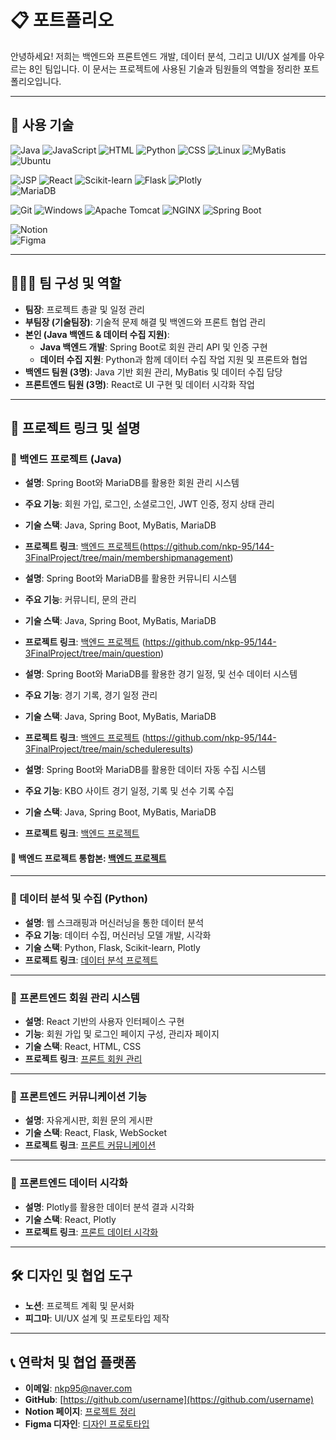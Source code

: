 # 📋 포트폴리오

안녕하세요! 저희는 백엔드와 프론트엔드 개발, 데이터 분석, 그리고 UI/UX 설계를 아우르는 8인 팀입니다. 
이 문서는 프로젝트에 사용된 기술과 팀원들의 역할을 정리한 포트폴리오입니다.

---

## 🔧 사용 기술

![Java](https://img.shields.io/badge/Java-007396?style=flat-square&logo=java&logoColor=white)  ![JavaScript](https://img.shields.io/badge/JavaScript-F7DF1E?style=flat-square&logo=javascript&logoColor=black)  ![HTML](https://img.shields.io/badge/HTML5-E34F26?style=flat-square&logo=html5&logoColor=white)  ![Python](https://img.shields.io/badge/Python-3776AB?style=flat-square&logo=python&logoColor=white)  ![CSS](https://img.shields.io/badge/CSS3-1572B6?style=flat-square&logo=css3&logoColor=white) ![Linux](https://img.shields.io/badge/Linux-FCC624?style=flat-square&logo=linux&logoColor=black)  ![MyBatis](https://img.shields.io/badge/MyBatis-B7178C?style=flat-square&logo=MyBatis&logoColor=white)  ![Ubuntu](https://img.shields.io/badge/Ubuntu-E95420?style=flat-square&logo=ubuntu&logoColor=white)  
 
![JSP](https://img.shields.io/badge/JSP-323330?style=flat-square&logo=java&logoColor=white)  ![React](https://img.shields.io/badge/React-61DAFB?style=flat-square&logo=react&logoColor=black)  ![Scikit-learn](https://img.shields.io/badge/scikit--learn-F7931E?style=flat-square&logo=scikit-learn&logoColor=black)  ![Flask](https://img.shields.io/badge/Flask-000000?style=flat-square&logo=flask&logoColor=white) ![Plotly](https://img.shields.io/badge/Plotly-3F4F75?style=flat-square&logo=plotly&logoColor=white)  
![MariaDB](https://img.shields.io/badge/MariaDB-003545?style=flat-square&logo=mariadb&logoColor=white)  

![Git](https://img.shields.io/badge/Git-F05032?style=flat-square&logo=git&logoColor=white)  ![Windows](https://img.shields.io/badge/Windows_10-0078D6?style=flat-square&logo=windows&logoColor=white)  ![Apache Tomcat](https://img.shields.io/badge/Apache_Tomcat-F8DC75?style=flat-square&logo=apache-tomcat&logoColor=black)  ![NGINX](https://img.shields.io/badge/NGINX-009639?style=flat-square&logo=nginx&logoColor=white)  ![Spring Boot](https://img.shields.io/badge/Spring_Boot-6DB33F?style=flat-square&logo=spring-boot&logoColor=white)  

![Notion](https://img.shields.io/badge/Notion-000000?style=flat-square&logo=notion&logoColor=white)  
![Figma](https://img.shields.io/badge/Figma-F24E1E?style=flat-square&logo=figma&logoColor=white)  

---

## 🧑‍🤝‍🧑 팀 구성 및 역할

- **팀장**: 프로젝트 총괄 및 일정 관리  
- **부팀장 (기술팀장)**: 기술적 문제 해결 및 백엔드와 프론트 협업 관리  
- **본인 (Java 백엔드 & 데이터 수집 지원)**:  
  - **Java 백엔드 개발**: Spring Boot로 회원 관리 API 및 인증 구현  
  - **데이터 수집 지원**: Python과 함께 데이터 수집 작업 지원 및 프론트와 협업  
- **백엔드 팀원 (3명)**: Java 기반 회원 관리, MyBatis 및 데이터 수집 담당  
- **프론트엔드 팀원 (3명)**: React로 UI 구현 및 데이터 시각화 작업  

---

## 💼 프로젝트 링크 및 설명

### 📌 백엔드 프로젝트 (Java)
- **설명**: Spring Boot와 MariaDB를 활용한 회원 관리 시스템  
- **주요 기능**: 회원 가입, 로그인, 소셜로그인, JWT 인증, 정지 상태 관리  
- **기술 스택**: Java, Spring Boot, MyBatis, MariaDB  
- **프로젝트 링크**: [백엔드 프로젝트](https://github.com/nkp-95/144-3FinalProject/tree/main/login_signup_back)(https://github.com/nkp-95/144-3FinalProject/tree/main/membershipmanagement)  

- **설명**: Spring Boot와 MariaDB를 활용한 커뮤니티 시스템
- **주요 기능**: 커뮤니티,  문의 관리
- **기술 스택**: Java, Spring Boot, MyBatis, MariaDB  
- **프로젝트 링크**: [백엔드 프로젝트](https://github.com/nkp-95/144-3FinalProject/tree/main/community)  (https://github.com/nkp-95/144-3FinalProject/tree/main/question)

- **설명**: Spring Boot와 MariaDB를 활용한 경기 일정, 및 선수 데이터 시스템 
- **주요 기능**: 경기 기록, 경기 일정 관리
- **기술 스택**: Java, Spring Boot, MyBatis, MariaDB  
- **프로젝트 링크**: [백엔드 프로젝트](https://github.com/nkp-95/144-3FinalProject/tree/main/records)  (https://github.com/nkp-95/144-3FinalProject/tree/main/scheduleresults)

- **설명**: Spring Boot와 MariaDB를 활용한 데이터 자동 수집 시스템 
- **주요 기능**: KBO 사이트 경기 일정, 기록 및 선수 기록 수집
- **기술 스택**: Java, Spring Boot, MyBatis, MariaDB  
- **프로젝트 링크**: [백엔드 프로젝트](https://github.com/nkp-95/144-3FinalProject/tree/main/crawling)

#### 📌 백엔드 프로젝트 통합본: [백엔드 프로젝트](https://github.com/nkp-95/144-3FinalProject)  
---

### 📌 데이터 분석 및 수집 (Python)
- **설명**: 웹 스크래핑과 머신러닝을 통한 데이터 분석  
- **주요 기능**: 데이터 수집, 머신러닝 모델 개발, 시각화  
- **기술 스택**: Python, Flask, Scikit-learn, Plotly  
- **프로젝트 링크**: [데이터 분석 프로젝트](https://github.com/username/data-analysis)  

---

### 📌 프론트엔드 회원 관리 시스템
- **설명**: React 기반의 사용자 인터페이스 구현  
- **기능**: 회원 가입 및 로그인 페이지 구성, 관리자 페이지
- **기술 스택**: React, HTML, CSS  
- **프로젝트 링크**: [프론트 회원 관리](https://github.com/username/frontend-members)  

---

### 📌 프론트엔드 커뮤니케이션 기능
- **설명**: 자유게시판, 회원 문의 게시판
- **기술 스택**: React, Flask, WebSocket  
- **프로젝트 링크**: [프론트 커뮤니케이션](https://github.com/username/frontend-communication)  

---

### 📌 프론트엔드 데이터 시각화
- **설명**: Plotly를 활용한 데이터 분석 결과 시각화  
- **기술 스택**: React, Plotly  
- **프로젝트 링크**: [프론트 데이터 시각화](https://github.com/username/frontend-data-visualization)  

---

## 🛠️ 디자인 및 협업 도구
- **노션**: 프로젝트 계획 및 문서화  
- **피그마**: UI/UX 설계 및 프로토타입 제작  

---

## 📞 연락처 및 협업 플랫폼
- **이메일**: nkp95@naver.com
- **GitHub**: [https://github.com/username](https://github.com/username)  
- **Notion 페이지**: [프로젝트 정리](https://www.notion.so/c9b0adb854064bdb89faa1d520113f0a)  
- **Figma 디자인**: [디자인 프로토타입](https://www.figma.com/design/HNDReC7Dek9mkngZtULFRP/144%EA%B8%B0-Kosmo-Baseball?node-id=0-1&node-type=canvas&t=s7UCgVIbSq8xfWKT-0)  
